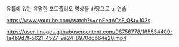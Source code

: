 유툽에 있는 유명한 포트폴리오 영상을 바탕으로 ui 연습

https://www.youtube.com/watch?v=cpEeqACsF_Q&t=103s

https://user-images.githubusercontent.com/96756778/165534409-1a4b9d7f-5621-4527-9e24-8970d6b64e20.mp4

